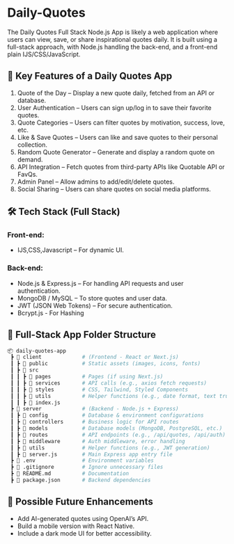 # Daily-Quotes
The Daily Quotes Full Stack Node.js App is likely a web application where users can view, save, or share inspirational quotes daily. It is built using a full-stack approach, with Node.js handling the back-end, and a front-end  plain IJS/CSS/JavaScript.

## 🚀 Key Features of a Daily Quotes App
1. Quote of the Day – Display a new quote daily, fetched from an API or database.
2. User Authentication – Users can sign up/log in to save their favorite quotes.
3. Quote Categories – Users can filter quotes by motivation, success, love, etc.
4. Like & Save Quotes – Users can like and save quotes to their personal collection.
5. Random Quote Generator – Generate and display a random quote on demand.
6. API Integration – Fetch quotes from third-party APIs like Quotable API or FavQs.
7. Admin Panel – Allow admins to add/edit/delete quotes.
8. Social Sharing – Users can share quotes on social media platforms.

## 🛠 Tech Stack (Full Stack)
### Front-end:
- IJS,CSS,Javascript – For dynamic UI.

### Back-end:
- Node.js & Express.js – For handling API requests and user authentication.
- MongoDB / MySQL – To store quotes and user data.
- JWT (JSON Web Tokens) – For secure authentication.
- Bcrypt.js - For Hashing

## 📂 Full-Stack App Folder Structure
```bash
📦 daily-quotes-app
 ┣ 📂 client             # (Frontend - React or Next.js)
 ┃ ┣ 📂 public           # Static assets (images, icons, fonts)
 ┃ ┣ 📂 src
 ┃ ┃ ┣ 📂 pages          # Pages (if using Next.js)
 ┃ ┃ ┣ 📂 services       # API calls (e.g., axios fetch requests)
 ┃ ┃ ┣ 📂 styles         # CSS, Tailwind, Styled Components
 ┃ ┃ ┣ 📂 utils          # Helper functions (e.g., date format, text truncation)
 ┃ ┃ ┣ 📜 index.js
 ┣ 📂 server             # (Backend - Node.js + Express)
 ┃ ┣ 📂 config           # Database & environment configurations
 ┃ ┣ 📂 controllers      # Business logic for API routes
 ┃ ┣ 📂 models           # Database models (MongoDB, PostgreSQL, etc.)
 ┃ ┣ 📂 routes           # API endpoints (e.g., /api/quotes, /api/auth)
 ┃ ┣ 📂 middleware       # Auth middleware, error handling
 ┃ ┣ 📂 utils            # Helper functions (e.g., JWT generation)
 ┃ ┣ 📜 server.js        # Main Express app entry file
 ┣ 📜 .env               # Environment variables
 ┣ 📜 .gitignore         # Ignore unnecessary files
 ┣ 📜 README.md          # Documentation
 ┣ 📜 package.json       # Backend dependencies
```


## 🎯 Possible Future Enhancements 
- Add AI-generated quotes using OpenAI’s API.
- Build a mobile version with React Native.
- Include a dark mode UI for better accessibility.
